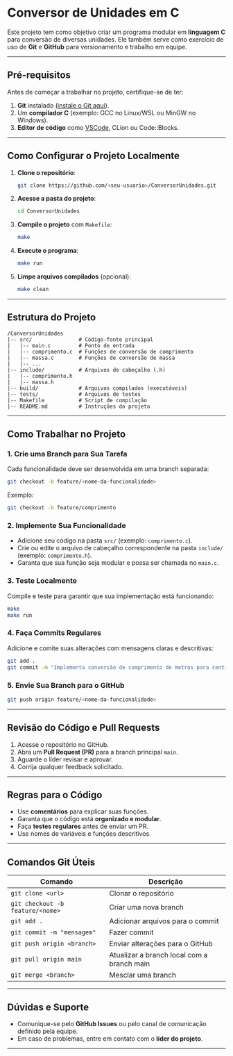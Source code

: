 # Conversor de Unidades em C

Este projeto tem como objetivo criar um programa modular em **linguagem C** para conversão de diversas unidades. Ele também serve como exercício de uso de **Git** e **GitHub** para versionamento e trabalho em equipe.

---

## **Pré-requisitos**
Antes de começar a trabalhar no projeto, certifique-se de ter:
1. **Git** instalado ([instale o Git aqui](https://git-scm.com/)).
2. Um **compilador C** (exemplo: GCC no Linux/WSL ou MinGW no Windows).
3. **Editor de código** como [VSCode](https://code.visualstudio.com/), CLion ou Code::Blocks.

---

## **Como Configurar o Projeto Localmente**

1. **Clone o repositório**:
   ```bash
   git clone https://github.com/<seu-usuario>/ConversorUnidades.git
   ```

2. **Acesse a pasta do projeto**:
   ```bash
   cd ConversorUnidades
   ```

3. **Compile o projeto** com `Makefile`:
   ```bash
   make
   ```

4. **Execute o programa**:
   ```bash
   make run
   ```

5. **Limpe arquivos compilados** (opcional):
   ```bash
   make clean
   ```

---

## **Estrutura do Projeto**
```plaintext
/ConversorUnidades
|-- src/               # Código-fonte principal
|   |-- main.c         # Ponto de entrada
|   |-- comprimento.c  # Funções de conversão de comprimento
|   |-- massa.c        # Funções de conversão de massa
|   |-- ...
|-- include/           # Arquivos de cabeçalho (.h)
|   |-- comprimento.h
|   |-- massa.h
|-- build/             # Arquivos compilados (executáveis)
|-- tests/             # Arquivos de testes
|-- Makefile           # Script de compilação
|-- README.md          # Instruções do projeto
```

---

## **Como Trabalhar no Projeto**

### 1. **Crie uma Branch para Sua Tarefa**
Cada funcionalidade deve ser desenvolvida em uma branch separada:
```bash
git checkout -b feature/<nome-da-funcionalidade>
```
Exemplo:
```bash
git checkout -b feature/comprimento
```

### 2. **Implemente Sua Funcionalidade**
- Adicione seu código na pasta `src/` (exemplo: `comprimento.c`).
- Crie ou edite o arquivo de cabeçalho correspondente na pasta `include/` (exemplo: `comprimento.h`).
- Garanta que sua função seja modular e possa ser chamada no `main.c`.

### 3. **Teste Localmente**
Compile e teste para garantir que sua implementação está funcionando:
```bash
make
make run
```

### 4. **Faça Commits Regulares**
Adicione e comite suas alterações com mensagens claras e descritivas:
```bash
git add .
git commit -m "Implementa conversão de comprimento de metros para centímetros"
```

### 5. **Envie Sua Branch para o GitHub**
```bash
git push origin feature/<nome-da-funcionalidade>
```

---

## **Revisão do Código e Pull Requests**
1. Acesse o repositório no GitHub.
2. Abra um **Pull Request (PR)** para a branch principal `main`.
3. Aguarde o líder revisar e aprovar.
4. Corrija qualquer feedback solicitado.

---

## **Regras para o Código**
- Use **comentários** para explicar suas funções.
- Garanta que o código está **organizado e modular**.
- Faça **testes regulares** antes de enviar um PR.
- Use nomes de variáveis e funções descritivos.

---

## **Comandos Git Úteis**

| Comando                        | Descrição                                   |
|--------------------------------|--------------------------------------------|
| `git clone <url>`              | Clonar o repositório                       |
| `git checkout -b feature/<nome>`| Criar uma nova branch                     |
| `git add .`                    | Adicionar arquivos para o commit           |
| `git commit -m "mensagem"`     | Fazer commit                               |
| `git push origin <branch>`     | Enviar alterações para o GitHub            |
| `git pull origin main`         | Atualizar a branch local com a branch main |
| `git merge <branch>`           | Mesclar uma branch                         |

---

## **Dúvidas e Suporte**
- Comunique-se pelo **GitHub Issues** ou pelo canal de comunicação definido pela equipe.
- Em caso de problemas, entre em contato com o **líder do projeto**.

---
